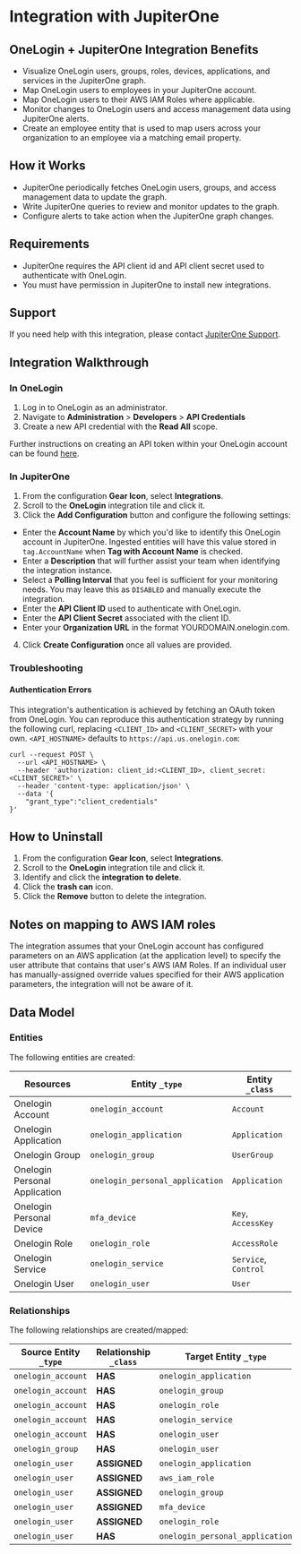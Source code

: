 # Integration with JupiterOne

## OneLogin + JupiterOne Integration Benefits

- Visualize OneLogin users, groups, roles, devices, applications, and services
  in the JupiterOne graph.
- Map OneLogin users to employees in your JupiterOne account.
- Map OneLogin users to their AWS IAM Roles where applicable.
- Monitor changes to OneLogin users and access management data using JupiterOne
  alerts.
- Create an employee entity that is used to map users across your organization
  to an employee via a matching email property.

## How it Works

- JupiterOne periodically fetches OneLogin users, groups, and access management
  data to update the graph.
- Write JupiterOne queries to review and monitor updates to the graph.
- Configure alerts to take action when the JupiterOne graph changes.

## Requirements

- JupiterOne requires the API client id and API client secret used to
  authenticate with OneLogin.
- You must have permission in JupiterOne to install new integrations.

## Support

If you need help with this integration, please contact
[JupiterOne Support](https://support.jupiterone.io).

## Integration Walkthrough

### In OneLogin

1. Log in to OneLogin as an administrator.
2. Navigate to **Administration** > **Developers** > **API Credentials**
3. Create a new API credential with the **Read All** scope.

Further instructions on creating an API token within your OneLogin account can
be found [here][1].

### In JupiterOne

1. From the configuration **Gear Icon**, select **Integrations**.
2. Scroll to the **OneLogin** integration tile and click it.
3. Click the **Add Configuration** button and configure the following settings:

- Enter the **Account Name** by which you'd like to identify this OneLogin
  account in JupiterOne. Ingested entities will have this value stored in
  `tag.AccountName` when **Tag with Account Name** is checked.
- Enter a **Description** that will further assist your team when identifying
  the integration instance.
- Select a **Polling Interval** that you feel is sufficient for your monitoring
  needs. You may leave this as `DISABLED` and manually execute the integration.
- Enter the **API Client ID** used to authenticate with OneLogin.
- Enter the **API Client Secret** associated with the client ID.
- Enter your **Organization URL** in the format YOURDOMAIN.onelogin.com.

4. Click **Create Configuration** once all values are provided.

### Troubleshooting

#### Authentication Errors

This integration's authentication is achieved by fetching an OAuth token from
OneLogin. You can reproduce this authentication strategy by running the
following curl, replacing `<CLIENT_ID>` and `<CLIENT_SECRET>` with your own.
`<API_HOSTNAME>` defaults to `https://api.us.onelogin.com`:

```
curl --request POST \
  --url <API_HOSTNAME> \
  --header 'authorization: client_id:<CLIENT_ID>, client_secret:<CLIENT_SECRET>' \
  --header 'content-type: application/json' \
  --data '{
	"grant_type":"client_credentials"
}'
```

## How to Uninstall

1. From the configuration **Gear Icon**, select **Integrations**.
2. Scroll to the **OneLogin** integration tile and click it.
3. Identify and click the **integration to delete**.
4. Click the **trash can** icon.
5. Click the **Remove** button to delete the integration.

## Notes on mapping to AWS IAM roles

The integration assumes that your OneLogin account has configured parameters on
an AWS application (at the application level) to specify the user attribute that
contains that user's AWS IAM Roles. If an individual user has manually-assigned
override values specified for their AWS application parameters, the integration
will not be aware of it.

[1]:
  https://developers.onelogin.com/api-docs/1/getting-started/working-with-api-credentials

<!-- {J1_DOCUMENTATION_MARKER_START} -->
<!--
********************************************************************************
NOTE: ALL OF THE FOLLOWING DOCUMENTATION IS GENERATED USING THE
"j1-integration document" COMMAND. DO NOT EDIT BY HAND! PLEASE SEE THE DEVELOPER
DOCUMENTATION FOR USAGE INFORMATION:

https://github.com/JupiterOne/sdk/blob/master/docs/integrations/development.md
********************************************************************************
-->

## Data Model

### Entities

The following entities are created:

| Resources                     | Entity `_type`                  | Entity `_class`      |
| ----------------------------- | ------------------------------- | -------------------- |
| Onelogin Account              | `onelogin_account`              | `Account`            |
| Onelogin Application          | `onelogin_application`          | `Application`        |
| Onelogin Group                | `onelogin_group`                | `UserGroup`          |
| Onelogin Personal Application | `onelogin_personal_application` | `Application`        |
| Onelogin Personal Device      | `mfa_device`                    | `Key`, `AccessKey`   |
| Onelogin Role                 | `onelogin_role`                 | `AccessRole`         |
| Onelogin Service              | `onelogin_service`              | `Service`, `Control` |
| Onelogin User                 | `onelogin_user`                 | `User`               |

### Relationships

The following relationships are created/mapped:

| Source Entity `_type` | Relationship `_class` | Target Entity `_type`           |
| --------------------- | --------------------- | ------------------------------- |
| `onelogin_account`    | **HAS**               | `onelogin_application`          |
| `onelogin_account`    | **HAS**               | `onelogin_group`                |
| `onelogin_account`    | **HAS**               | `onelogin_role`                 |
| `onelogin_account`    | **HAS**               | `onelogin_service`              |
| `onelogin_account`    | **HAS**               | `onelogin_user`                 |
| `onelogin_group`      | **HAS**               | `onelogin_user`                 |
| `onelogin_user`       | **ASSIGNED**          | `onelogin_application`          |
| `onelogin_user`       | **ASSIGNED**          | `aws_iam_role`                  |
| `onelogin_user`       | **ASSIGNED**          | `onelogin_group`                |
| `onelogin_user`       | **ASSIGNED**          | `mfa_device`                    |
| `onelogin_user`       | **ASSIGNED**          | `onelogin_role`                 |
| `onelogin_user`       | **HAS**               | `onelogin_personal_application` |

<!--
********************************************************************************
END OF GENERATED DOCUMENTATION AFTER BELOW MARKER
********************************************************************************
-->
<!-- {J1_DOCUMENTATION_MARKER_END} -->
